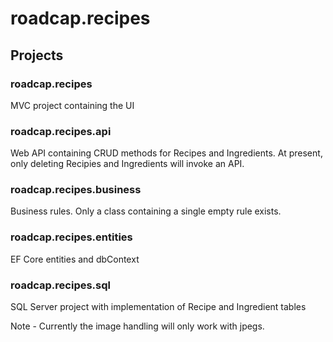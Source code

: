 # roadcap.recipes

## Projects
### roadcap.recipes
MVC project containing the UI
### roadcap.recipes.api
Web API containing CRUD methods for Recipes and Ingredients.  At present, only deleting Recipies and Ingredients will invoke an API.
### roadcap.recipes.business
Business rules.  Only a class containing a single empty rule exists.
### roadcap.recipes.entities
EF Core entities and dbContext
### roadcap.recipes.sql
SQL Server project with implementation of Recipe and Ingredient tables

Note - Currently the image handling will only work with jpegs.  
